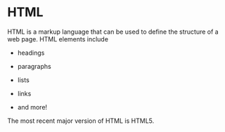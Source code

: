 # HTML































HTML is a markup language that can be used to define the structure of a web page. HTML elements include































* headings















* paragraphs















* lists















* links















* and more!















The most recent major version of HTML is HTML5.